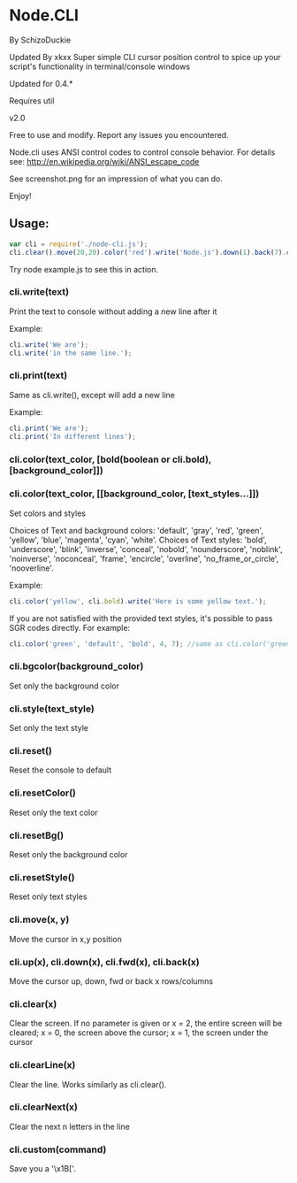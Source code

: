 Node.CLI
=========

By SchizoDuckie

Updated By xkxx
Super simple CLI cursor position control to spice up your script's functionality in terminal/console windows

Updated for 0.4.*

Requires util

v2.0

Free to use and modify.
Report any issues you encountered. 

Node.cli uses ANSI control codes to control console behavior. For details see: <http://en.wikipedia.org/wiki/ANSI_escape_code>

See screenshot.png for an impression of what you can do.

Enjoy!

Usage:
-------

```javascript
var cli = require('./node-cli.js');
cli.clear().move(20,20).color('red').write('Node.js').down(1).back(7).color('yellow').write('Rocks!').down(10);
```

Try node example.js to see this in action.

### cli.write(text)
Print the text to console without adding a new line after it

Example:

```javascript
cli.write('We are');
cli.write('in the same line.');
```

### cli.print(text)
Same as cli.write(), except will add a new line

Example:

```javascript
cli.print('We are');
cli.print('In different lines');
```

### cli.color(text_color, [bold(boolean or cli.bold), [background_color]])
### cli.color(text_color, [[background_color, [text_styles...]])
Set colors and styles

Choices of Text and background colors: 'default', 'gray', 'red', 'green', 'yellow', 'blue', 'magenta', 'cyan', 'white'.
Choices of Text styles: 'bold', 'underscore', 'blink', 'inverse', 'conceal', 'nobold', 'nounderscore', 'noblink', 'noinverse', 'noconceal', 'frame', 'encircle', 'overline', 'no_frame_or_circle', 'nooverline'.

Example:

```javascript
cli.color('yellow', cli.bold).write('Here is some yellow text.');
```

If you are not satisfied with the provided text styles, it's possible to pass SGR codes directly. For example:

```javascript
cli.color('green', 'default', 'bold', 4, 7); //same as cli.color('green', 'default', 'bold', 'underscore', 'inverse');
```

### cli.bgcolor(background_color)
Set only the background color

### cli.style(text_style)
Set only the text style

### cli.reset()
Reset the console to default

### cli.resetColor()
Reset only the text color

### cli.resetBg()
Reset only the background color

### cli.resetStyle()
Reset only text styles

### cli.move(x, y)
Move the cursor in x,y position

### cli.up(x), cli.down(x), cli.fwd(x), cli.back(x)
Move the cursor up, down, fwd or back x rows/columns

### cli.clear(x)
Clear the screen. If no parameter is given or x = 2, the entire screen will be cleared; x = 0, the screen above the cursor; x = 1, the screen under the cursor

### cli.clearLine(x)
Clear the line. Works similarly as cli.clear().

### cli.clearNext(x)
Clear the next n letters in the line

### cli.custom(command)
Save you a '\x1B['.